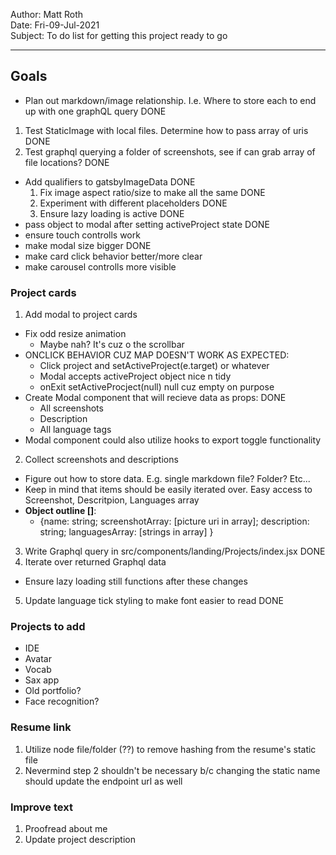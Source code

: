 Author: Matt Roth  
Date: Fri-09-Jul-2021  
Subject: To do list for getting this project ready to go  

---------------------------------

## Goals
- Plan out markdown/image relationship. I.e. Where to store each to end up with one graphQL query DONE
1. Test StaticImage with local files. Determine how to pass array of uris DONE
2. Test graphql querying a folder of screenshots, see if can grab array of file locations? DONE

- Add qualifiers to gatsbyImageData DONE
  1. Fix image aspect ratio/size to make all the same DONE
  2. Experiment with different placeholders DONE
  3. Ensure lazy loading is active DONE
- pass object to modal after setting activeProject state DONE
- ensure touch controlls work
- make modal size bigger DONE
- make card click behavior better/more clear
- make carousel controlls more visible

### Project cards

1. Add modal to project cards
  - Fix odd resize animation
    - Maybe nah? It's cuz o the scrollbar
  - ONCLICK BEHAVIOR CUZ MAP DOESN'T WORK AS EXPECTED:
    - Click project and setActiveProject(e.target) or whatever
    - Modal accepts activeProject object nice n tidy
    - onExit setActiveProcject(null) null cuz empty on purpose
  - Create Modal component that will recieve data as props: DONE
    - All screenshots
    - Description
    - All language tags
  - Modal component could also utilize hooks to export toggle functionality
2. Collect screenshots and descriptions
  - Figure out how to store data. E.g. single markdown file? Folder? Etc...
  - Keep in mind that items should be easily iterated over. Easy access to Screenshot, Descritpion, Languages array
  - **Object outline []**:
    - {name: string; screenshotArray: [picture uri in array]; description: string; languagesArray: [strings in array] }
3. Write Graphql query in src/components/landing/Projects/index.jsx DONE
4. Iterate over returned Graphql data
  - Ensure lazy loading still functions after these changes
5. Update language tick styling to make font easier to read DONE

### Projects to add

- IDE
- Avatar
- Vocab
- Sax app
- Old portfolio?
- Face recognition?

### Resume link

1. Utilize node file/folder (??) to remove hashing from the resume's static file
2. Nevermind step 2 shouldn't be necessary b/c changing the static name should update the endpoint url as well

### Improve text

1. Proofread about me
2. Update project description
